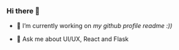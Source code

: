 ### Hi there 👋

<!-- **ParthCheulkar/ParthCheulkar** is a ✨ _special_ ✨ repository because its `README.md` (this file) appears on your GitHub profile. -->



- 🔭 I’m currently working on  *my github profile readme :))*
<!-- - 🌱 I’m currently learning ... -->
<!-- - 👯 I’m looking to collaborate on ... -->
<!-- - 🤔 I’m looking for help with ... -->
- 💬 Ask me about UI/UX, React and Flask
<!-- - 📫 How to reach me: ... -->
<!-- - 😄 Pronouns: ... -->
<!-- - ⚡ Fun fact: ... -->
